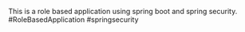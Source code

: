 This is a role based application using spring boot and spring security.
#RoleBasedApplication
#springsecurity
